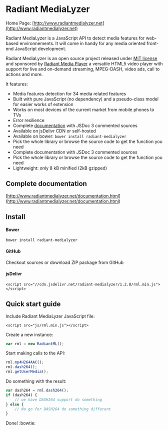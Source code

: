 # Radiant MediaLyzer
Home Page: [http://www.radiantmedialyzer.net](http://www.radiantmedialyzer.net)

Radiant MediaLyzer is a JavaScript API to detect media features for web-based 
environnements.
It will come in handy for any media oriented front-end JavaScript development. 

Radiant MediaLyzer is an open source project released under 
[MIT license](http://www.radiantmedialyzer.net/license.html) 
and sponsored by [Radiant Media Player](https://www.radiantmediaplayer.com) a 
versatile HTML5 video player with support for live and on-demand streaming, 
MPEG-DASH, video ads, call to actions and more.

It features:
* Media features detection for 34 media related features
* Built with pure JavaScript (no dependency) and a pseudo-class model for 
easier works of extension
* Works on most devices of the current market from mobile phones to TVs
* Error resilience
* Complete [documentation](http://www.radiantmedialyzer.net/documentation.html) 
with JSDoc 3 commented sources
* Available on jsDelivr CDN or self-hosted
* Available on bower: `bower install radiant-medialyzer`
* Pick the whole library or browse the source code to get the function you need
* Complete documentation with JSDoc 3 commented sources
* Pick the whole library or browse the source code to get the function you need
* Lightweight: only 8 kB minified (2kB gzipped)

## Complete documentation

[http://www.radiantmedialyzer.net/documentation.html]
(http://www.radiantmedialyzer.net/documentation.html)

## Install 

#### Bower 

`bower install radiant-medialyzer`

#### GitHub 

Checkout sources or download ZIP package from GitHub

#### jsDelivr 

```<script src="//cdn.jsdelivr.net/radiant-medialyzer/1.2.0/rml.min.js"></script>```

## Quick start guide

Include Radiant MediaLyzer JavaScript file:

```<script src="js/rml.min.js"></script>```

Create a new instance:

```javascript
var rml = new RadiantML();
```
Start making calls to the API:

```javascript
rml.mp4H264AAC();
rml.dash264();
rml.getUserMedia();
```
Do something with the result:

```javascript
var dash264 = rml.dash264();
if (dash264) {
    // we have DASH264 support do something
} else {
    // No go for DASH264 do something different 
}
```
Done! :bowtie:
